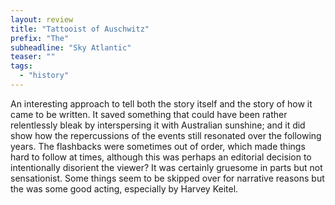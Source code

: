 ```yaml
---
layout: review
title: "Tattooist of Auschwitz"
prefix: "The"
subheadline: "Sky Atlantic"
teaser: ""
tags:
  - "history"
---
```


An interesting approach to tell both the story itself and the story of how
it came to be written. It saved something that could have been rather
relentlessly bleak by interspersing it with Australian sunshine; and it
did show how the repercussions of the events still resonated over
the following years. The flashbacks were sometimes out of order,
which made things hard to follow at times, although this was perhaps
an editorial decision to intentionally disorient the viewer? It was
certainly gruesome in parts but not sensationist. Some things seem
to be skipped over for narrative reasons but the was some good
acting, especially by Harvey Keitel.
